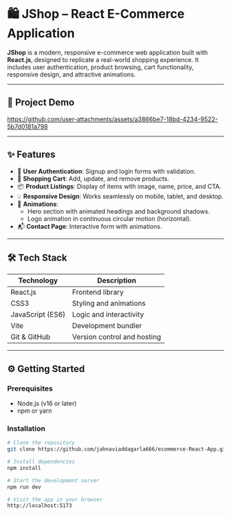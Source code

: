 # 🛍️ JShop – React E-Commerce Application

**JShop** is a modern, responsive e-commerce web application built with **React.js**, designed to replicate a real-world shopping experience. It includes user authentication, product browsing, cart functionality, responsive design, and attractive animations.

---

## 📌 Project Demo


https://github.com/user-attachments/assets/a3866be7-18bd-4234-9522-5b7d0181a798


---

## ✨ Features

- 🔐 **User Authentication**: Signup and login forms with validation.
- 🛒 **Shopping Cart**: Add, update, and remove products.
- 📦 **Product Listings**: Display of items with image, name, price, and CTA.
- 💡 **Responsive Design**: Works seamlessly on mobile, tablet, and desktop.
- 🎨 **Animations**:
  - Hero section with animated headings and background shadows.
  - Logo animation in continuous circular motion (horizontal).
- 📬 **Contact Page**: Interactive form with animations.

---

## 🛠️ Tech Stack

| Technology       | Description                      |
|------------------|----------------------------------|
| React.js         | Frontend library                 |
| CSS3             | Styling and animations           |
| JavaScript (ES6) | Logic and interactivity          |
| Vite             | Development bundler              |
| Git & GitHub     | Version control and hosting      |

---

## ⚙️ Getting Started

### Prerequisites

- Node.js (v16 or later)
- npm or yarn

### Installation

```bash
# Clone the repository
git clone https://github.com/jahnaviaddagarla666/ecommerce-React-App.git

# Install dependencies
npm install

# Start the development server
npm run dev

# Visit the app in your browser
http://localhost:5173
